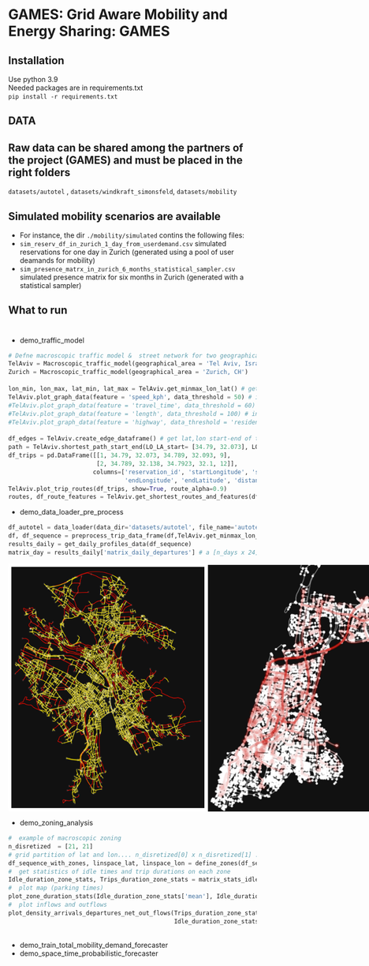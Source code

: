 # GAMES: Grid Aware Mobility and Energy Sharing: GAMES

 
## Installation 
Use python 3.9\
Needed packages are in requirements.txt\
`pip install -r requirements.txt`

 
## DATA 

## Raw data can be shared among the partners of the project (GAMES) and must be placed in the right folders
`datasets/autotel` , `datasets/windkraft_simonsfeld`, `datasets/mobility` 
 
## Simulated mobility scenarios are available   
* For instance, the dir `./mobility/simulated`  contins the following files:
* `sim_reserv_df_in_zurich_1_day_from_userdemand.csv` simulated reservations for one day in Zurich (generated using a pool of user deamands for mobility) 
* `sim_presence_matrx_in_zurich_6_months_statistical_sampler.csv` simulated presence matrix for six months in Zurich (generated with a statistical sampler) 


## What to run
#  
* demo_traffic_model
```python
# Defne macroscopic traffic model &  street network for two geographical regions 
TelAviv = Macroscopic_traffic_model(geographical_area = 'Tel Aviv, Israel')
Zurich = Macroscopic_traffic_model(geographical_area = 'Zurich, CH')

lon_min, lon_max, lat_min, lat_max = TelAviv.get_minmax_lon_lat() # get minimum and maximum latitudes, longitudes from the street graph
TelAviv.plot_graph_data(feature = 'speed_kph', data_threshold = 50) # in red are streets with speed >= 50 kph
#TelAviv.plot_graph_data(feature = 'travel_time', data_threshold = 60) # in red are streets with travel_time >= 60 seconds
#TelAviv.plot_graph_data(feature = 'length', data_threshold = 100) # in red are streets with length >= 20 meters
#TelAviv.plot_graph_data(feature = 'highway', data_threshold = 'residential') # in red are branches labelled as residential streets

df_edges = TelAviv.create_edge_dataframe() # get lat,lon start-end of the edges/streets
path = TelAviv.shortest_path_start_end(LO_LA_start= [34.79, 32.073], LO_LA_end = [34.791, 32.09] ) # get (if exist) the shortest path/route from start to end (latitude,longitude)
df_trips = pd.DataFrame([[1, 34.79, 32.073, 34.789, 32.093, 9],
                         [2, 34.789, 32.138, 34.7923, 32.1, 12]],
                        columns=['reservation_id', 'startLongitude', 'startLatitude',
                                 'endLongitude', 'endLatitude', 'distance']) # example data set with two trips with only (ID,lat,lon,dis)
TelAviv.plot_trip_routes(df_trips, show=True, route_alpha=0.9)
routes, df_route_features = TelAviv.get_shortest_routes_and_features(df_trips) # routes= list of routes, df_route_features= data frame with features of the trip and shortest routes

```
* demo_data_loader_pre_process 
```python
df_autotel = data_loader(data_dir='datasets/autotel', file_name='autotel_2021_2022.pkl') 
df, df_sequence = preprocess_trip_data_frame(df,TelAviv.get_minmax_lon_lat())
results_daily = get_daily_profiles_data(df_sequence)
matrix_day = results_daily['matrix_daily_departures'] # a [n_days x 24] array contining the total number of departures for each day and hour in the data set 
```
<div style="display: flex;">
  <img src="figs_repo/Zurich_streetmap.png" alt="Image 1" width="400" />
  <img src="figs_repo/TelAviv_map_shortest_trip_path_examples.png" alt="Image 2" width="400" />
</div> 

* demo_zoning_analysis
```python
#  example of macroscopic zoning  
n_disretized  = [21, 21]
# grid partition of lat and lon.... n_disretized[0] x n_disretized[1] ....append zone lat,lon and indices to the dataframe
df_sequence_with_zones, linspace_lat, linspace_lon = define_zones(df_sequence, n_disretized_lat_lon=n_disretized) 
#  get statistics of idle times and trip durations on each zone
Idle_duration_zone_stats, Trips_duration_zone_stats = matrix_stats_idle_duration(df_sequence_with_zones)
#  plot map (parking times)
plot_zone_duration_stats(Idle_duration_zone_stats['mean'], Idle_duration_zone_stats['std'], TelAviv,  label1='Mean idle time', label2='STD idle time')
#  plot inflows and outflows 
plot_density_arrivals_departures_net_out_flows(Trips_duration_zone_stats['n_samples'],
                                               Idle_duration_zone_stats['n_samples'], TelAviv)
                                               
```
* demo_train_total_mobility_demand_forecaster
* demo_space_time_probabilistic_forecaster



